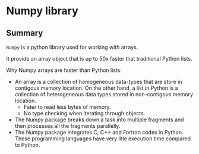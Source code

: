 # Numpy library

## Summary

`Numpy` is a python library used for working with arrays.

It provide an array object that is up to 50x faster that traditional Python lists. 

Why Numpy arrays are faster than Python lists:

* An array is a collection of homogeneous data-types that are store in contigous memory location. On the other hand, a list in Python is a collection of heterogeneous data types stored in non-contigous memory location.
  * Fater to read less bytes of memory.
  * No type checking when iterating through objects.
* The Numpy package breaks down a task into multiple fragments and then processes all the fragments parallelly.
* The Numpy package integrates C, C++ and Fortran codes in Python. These programming languages have very litle execution time compared to Python.